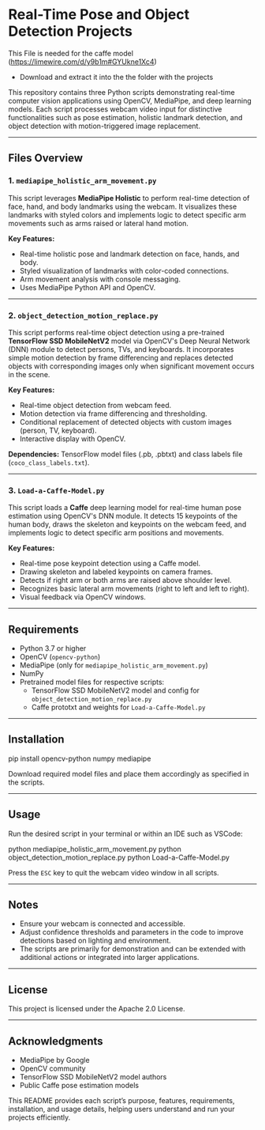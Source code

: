 # Real-Time Pose and Object Detection Projects

This File is needed for the caffe model (https://limewire.com/d/y9b1m#GYUkne1Xc4)
- Download and extract it into the the folder with the projects


This repository contains three Python scripts demonstrating real-time computer vision applications using OpenCV, MediaPipe, and deep learning models. Each script processes webcam video input for distinctive functionalities such as pose estimation, holistic landmark detection, and object detection with motion-triggered image replacement.

---

## Files Overview

### 1. `mediapipe_holistic_arm_movement.py`

This script leverages **MediaPipe Holistic** to perform real-time detection of face, hand, and body landmarks using the webcam. It visualizes these landmarks with styled colors and implements logic to detect specific arm movements such as arms raised or lateral hand motion.

**Key Features:**
- Real-time holistic pose and landmark detection on face, hands, and body.
- Styled visualization of landmarks with color-coded connections.
- Arm movement analysis with console messaging.
- Uses MediaPipe Python API and OpenCV.

---

### 2. `object_detection_motion_replace.py`

This script performs real-time object detection using a pre-trained **TensorFlow SSD MobileNetV2** model via OpenCV's Deep Neural Network (DNN) module to detect persons, TVs, and keyboards. It incorporates simple motion detection by frame differencing and replaces detected objects with corresponding images only when significant movement occurs in the scene.

**Key Features:**
- Real-time object detection from webcam feed.
- Motion detection via frame differencing and thresholding.
- Conditional replacement of detected objects with custom images (person, TV, keyboard).
- Interactive display with OpenCV.

**Dependencies:** TensorFlow model files (.pb, .pbtxt) and class labels file (`coco_class_labels.txt`).

---

### 3. `Load-a-Caffe-Model.py`

This script loads a **Caffe** deep learning model for real-time human pose estimation using OpenCV's DNN module. It detects 15 keypoints of the human body, draws the skeleton and keypoints on the webcam feed, and implements logic to detect specific arm positions and movements.

**Key Features:**
- Real-time pose keypoint detection using a Caffe model.
- Drawing skeleton and labeled keypoints on camera frames.
- Detects if right arm or both arms are raised above shoulder level.
- Recognizes basic lateral arm movements (right to left and left to right).
- Visual feedback via OpenCV windows.

---

## Requirements

- Python 3.7 or higher
- OpenCV (`opencv-python`)
- MediaPipe (only for `mediapipe_holistic_arm_movement.py`)
- NumPy
- Pretrained model files for respective scripts:
  - TensorFlow SSD MobileNetV2 model and config for `object_detection_motion_replace.py`
  - Caffe prototxt and weights for `Load-a-Caffe-Model.py`

---

## Installation
pip install opencv-python numpy mediapipe


Download required model files and place them accordingly as specified in the scripts.

---

## Usage

Run the desired script in your terminal or within an IDE such as VSCode:

python mediapipe_holistic_arm_movement.py
python object_detection_motion_replace.py
python Load-a-Caffe-Model.py


Press the `ESC` key to quit the webcam video window in all scripts.

---

## Notes

- Ensure your webcam is connected and accessible.
- Adjust confidence thresholds and parameters in the code to improve detections based on lighting and environment.
- The scripts are primarily for demonstration and can be extended with additional actions or integrated into larger applications.

---

## License

This project is licensed under the Apache 2.0 License.

---

## Acknowledgments

- MediaPipe by Google
- OpenCV community
- TensorFlow SSD MobileNetV2 model authors
- Public Caffe pose estimation models

This README provides each script’s purpose, features, requirements, installation, and usage details, helping users understand and run your projects efficiently.
